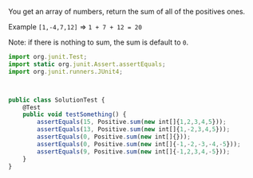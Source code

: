You get an array of numbers, return the sum of all of the positives ones.

Example `[1,-4,7,12]` => `1 + 7 + 12 = 20`

Note: if there is nothing to sum, the sum is default to `0`.



```javascript
import org.junit.Test;
import static org.junit.Assert.assertEquals;
import org.junit.runners.JUnit4;



public class SolutionTest {
    @Test
    public void testSomething() {
        assertEquals(15, Positive.sum(new int[]{1,2,3,4,5}));
        assertEquals(13, Positive.sum(new int[]{1,-2,3,4,5}));
        assertEquals(0, Positive.sum(new int[]{}));
        assertEquals(0, Positive.sum(new int[]{-1,-2,-3,-4,-5}));
        assertEquals(9, Positive.sum(new int[]{-1,2,3,4,-5}));
    }
}
```

